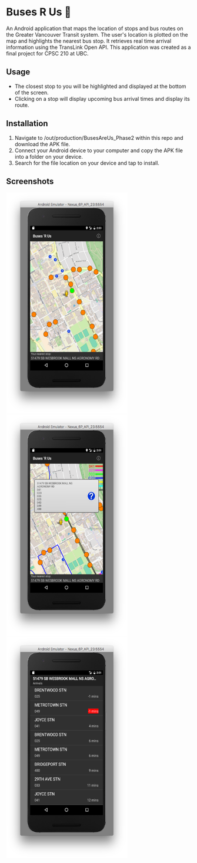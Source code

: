 # Buses R Us 🚌

An Android application that maps the location of stops and bus routes on the Greater Vancouver Transit system. The user's location is plotted on the map and highlights the nearest bus stop. It retrieves real time arrival information using the TransLink Open API.
This application was created as a final project for CPSC 210 at UBC.

## Usage
- The closest stop to you will be highlighted and displayed at the bottom of the screen.
- Clicking on a stop will display upcoming bus arrival times and display its route.

## Installation
1. Navigate to /out/production/BusesAreUs_Phase2 within this repo and download the APK file. 
2. Connect your Android device to your computer and copy the APK file into a folder on your device.
3. Search for the file location on your device and tap to install.

## Screenshots
<div>
<img src="./screenshots/BusesAreUs-Basic.png" width="330" height="600" />
<img src="./screenshots/BusesAreUs-StationSelected.png" width="330" height="600" />
<img src="./screenshots/BusesAreUs-Arrivals.png" width="330" height="600" />
</div
